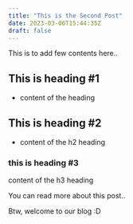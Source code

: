 ```yaml
---
title: "This is the Second Post"
date: 2023-03-06T15:44:35Z
draft: false
---
```


This is to add few contents here..

## This is heading #1
- content of the heading
 
## This is heading #2
- content of the h2 heading

### this is heading #3
content of the h3 heading

You can read more about this post..

Btw, welcome to our blog :D
